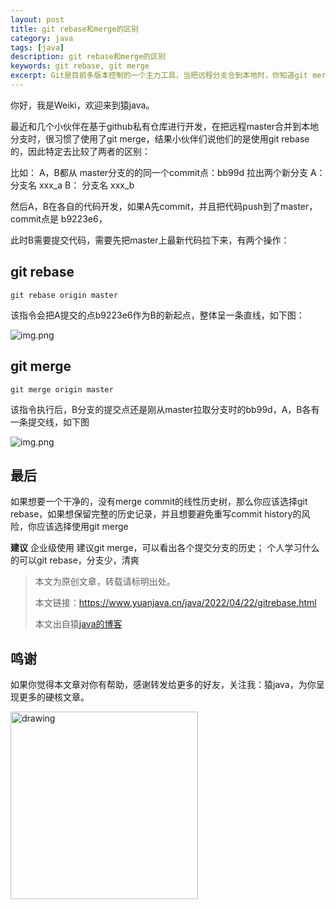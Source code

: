 ```yaml
---
layout: post
title: git rebase和merge的区别
category: java
tags: [java]
description: git rebase和merge的区别
keywords: git rebase, git merge
excerpt: Git是目前多版本控制的一个主力工具，当把远程分支合到本地时，你知道git merge和git rebase有什么区别吗？
---
```


你好，我是Weiki，欢迎来到猿java。

最近和几个小伙伴在基于github私有仓库进行开发，在把远程master合并到本地分支时，很习惯了使用了git merge，结果小伙伴们说他们的是使用git rebase的，因此特定去比较了两者的区别：

比如： A，B都从 master分支的的同一个commit点：bb99d  拉出两个新分支
A： 分支名 xxx_a
B： 分支名 xxx_b

然后A，B在各自的代码开发，如果A先commit，并且把代码push到了master，commit点是 b9223e6，

此时B需要提交代码，需要先把master上最新代码拉下来，有两个操作：

## **git rebase**
```shell
git rebase origin master
```
该指令会把A提交的点b9223e6作为B的新起点，整体呈一条直线，如下图：

![img.png](https://www.yuanjava.cn/assets/md/git/rebase.png)


## **git merge**
```shell
git merge origin master
```
该指令执行后，B分支的提交点还是刚从master拉取分支时的bb99d，A，B各有一条提交线，如下图

![img.png](https://www.yuanjava.cn/assets/md/git/merge.png)

## **最后**

如果想要一个干净的，没有merge commit的线性历史树，那么你应该选择git rebase，如果想保留完整的历史记录，并且想要避免重写commit history的风险，你应该选择使用git merge

**建议**
企业级使用 建议git merge，可以看出各个提交分支的历史； 个人学习什么的可以git rebase，分支少，清爽

>
> 本文为原创文章，转载请标明出处。
>
> 本文链接：https://www.yuanjava.cn/java/2022/04/22/gitrebase.html
>
>本文出自猿[java的博客](https://www.yuanjava.cn)


## 鸣谢
如果你觉得本文章对你有帮助，感谢转发给更多的好友，关注我：猿java，为你呈现更多的硬核文章。

<img src="https://yuanjava.cn/assets/img/pub.jpg" alt="drawing" style="width:300px;"/>
